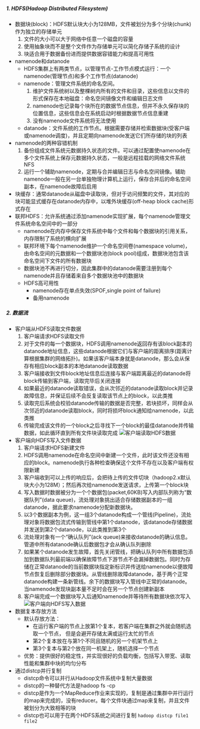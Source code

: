 ##### 1. HDFS(Hadoop Distributed Filesystem)
* 数据块(block)：HDFS默认块大小为128MB，文件被划分为多个分块(chunk)作为独立的存储单元
  1. 文件的大小可以大于网络中任意一个磁盘的容量
  2. 使用抽象块而不是整个文件作为存储单元可以简化存储子系统的设计
  3. 块适合用于数据备份进而提供数据容错能力和提高可用性
* namenode和datanode
  * HDFS集群上有两类节点，以管理节点-工作节点模式运行：一个namenode(管理节点)和多个工作节点(datanode)
  * namenode：管理文件系统的命名空间。
    1. 维护文件系统树以及整棵树内所有的文件和目录，这些信息以文件的形式保存在本地磁盘：命名空间镜像文件和编辑日志文件
    2. namenode也记录每个块所在的数据节点信息，但并不永久保存块的位置信息，这些信息会在系统启动时根据数据节点信息重建 
    3. 没有namenode文件系统将无法使用
  * datanode：文件系统的工作节点。根据需要存储并检索数据块(受客户端或namenode调度)，并且定期向namenode发送它们所存储的块的列表
* namenode的两种容错机制
  1. 备份组成文件系统元数据持久状态的文件。可以通过配置使namenode在多个文件系统上保存元数据持久状态，一般是远程挂载的网络文件系统NFS
  2. 运行一个辅助namenode，定期与合并编辑日志与命名空间镜像。辅助namenode一般在另一台单独物理计算机上运行，保存合并后的命名空间副本，在namenode故障后启用
* 块缓存：通常datanode从磁盘中读取块，但对于访问频繁的文件，其对应的块可能显式缓存在datanode内存中，以堆外块缓存(off-heap block cache)形式存在
* 联邦HDFS：允许系统通过添加namenode实现扩展，每个namenode管理文件系统命名空间中的一部分
  * namenode在内存中保存文件系统中每个文件和每个数据块的引用关系，内存限制了系统的横向扩展
  * 联邦环境下每个namenode维护一个命名空间卷(namespace volume)，由命名空间的元数据和一个数据块池(block pool)组成，数据块池包含该命名空间下文件的所有数据块
  * 数据块池不再进行切分，因此集群中的datanode需要注册到每个namenode并且存储着来自多个数据块池中的数据块
  * HDFS高可用性
    * namenode存在单点失效(SPOF,single point of failure)
    * 备用namenode

##### 2. 数据流
* 客户端从HDFS读取文件数据
  1. 客户端请求HDFS读取文件
  2. 对于文件的每一个数据块，HDFS调用namenode返回存有该block副本的datanode地址信息，这些datanode根据它们与客户端的距离排序(距离计算根据集群的网络拓扑)。如果该客户端本身就是datanode，那么会从保存有相应block副本的本地datanode读取数据
  3. 客户端接收到文件block地址信息后连接与客户端距离最近的datanode将block传输到客户端，读取完毕后关闭连接
  4. 如果最近的datanode读取错误，会从次邻近的datanode读取block并记录故障信息，并保证后续不会反复读取该节点上的block，以此类推
  5. 读取完后系统会校验datanode传输的数据是否完整，若块损坏，同样会从次邻近的datanode读取block，同时将损坏block通知给namenode，以此类推
  6. 传输完成该文件的一个block之后寻找下一个block的最佳datanode并传输数据，如此循环直到所有文件块读取完成
  ![客户端读取HDFS数据](https://oscimg.oschina.net/oscnet/65d899d751b4a67047618035498da524a98.jpg)
* 客户端向HDFS写入文件数据
  1. 客户端请求HDFS新建文件
  2. HDFS调用namenode在命名空间中新建一个文件，此时该文件还没有相应的block。namenode执行各种检查确保这个文件不存在以及客户端有权限新建
  3. 客户端收到可以上传的响应后，会把待上传的文件切块（hadoop2.x默认块大小为128M）；然后再次给namenode发送请求，上传第一个block块
  4. 写入数据时数据被分为一个个数据包(packet,60KB)写入内部队列称为“数据队列”(data queue)，流处理对象挑出适合存储数据副本的一组datanode，据此要求namenode分配新数据块。
  5. 以3个数据副本为例，这一组3个datanode构成一个管线(Pipeline)，流处理对象将数据包流式传输到管线中第1个datanode，该datanode存储数据并发送到第2个datanode，以此类推到第3个
  6. 流处理对象有一个“确认队列”(ack queue)来接收datanode的确认信息。管道中所有datanode确认后数据包才会从确认队列删除
  7. 如果某个datanode发生故障，首先关闭管线，把确认队列中所有数据包添加到数据队列最前端以确保故障节点下游节点不会漏掉数据包。同时为存储在正常datanode的当前数据块指定新标识并传送给namenode以便故障节点恢复后删除部分数据块。从管线删除故障datanode，基于两个正常datanode构建一条新管线。余下的数据块写入管线中正常的datanode。当namenode发现块副本量不足时会在另一个节点创建新副本
  8. 客户端完成一个数据块写入后通知namenode并等待所有数据块依次写入
  ![客户端向HDFS写入数据](https://oscimg.oschina.net/oscnet/7ca6109abaa96492261659b014d209f24a6.jpg)
* 数据复本存放方法
  * 默认存放方法： 
    * 在运行客户端的节点上放第1个复本，若客户端在集群之外就会随机选取一个节点，  但是会避开存储太满或运行太忙的节点
    * 第2个复本放在与第1个不同且随机的另一个机架节点上
    * 第3个复本与第2个放在同一机架上，随机选择一个节点
  * 优势：提供很好的稳定性，并实现很好的负载均衡，包括写入带宽、读取性能和集群中块的均匀分布
* 通过distcp并行复制
  * distcp命令可以并行从Hadoop文件系统中复制大量数据
  * distcp的一种替代方法是hadoop fs -cp
  * distcp是作为一个MapReduce作业来实现的，复制是通过集群中并行运行的map来完成的，没有reducer。每个文件块通过map来复制，并且文件被划分为大致相等的块
  * distcp也可以用于在两个HDFS系统之间进行复制
  ```hadoop distcp file1 file2```